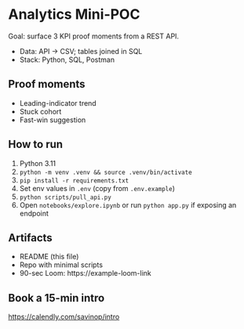 # Analytics Mini-POC

Goal: surface 3 KPI proof moments from a REST API.

- Data: API -> CSV; tables joined in SQL
- Stack: Python, SQL, Postman

## Proof moments
- Leading-indicator trend
- Stuck cohort
- Fast-win suggestion

## How to run
1. Python 3.11
2. `python -m venv .venv && source .venv/bin/activate`
3. `pip install -r requirements.txt`
4. Set env values in `.env` (copy from `.env.example`)
5. `python scripts/pull_api.py`
6. Open `notebooks/explore.ipynb` or run `python app.py` if exposing an endpoint

## Artifacts
- README (this file)
- Repo with minimal scripts
- 90-sec Loom: https://example-loom-link

## Book a 15-min intro
https://calendly.com/savinop/intro
